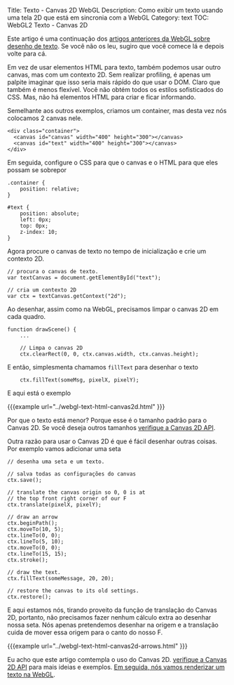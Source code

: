 Title: Texto - Canvas 2D WebGL
Description: Como exibir um texto usando uma tela 2D que está em sincronia com a WebGL
Category: text
TOC: WebGL2 Texto - Canvas 2D


Este artigo é uma continuação dos [artigos anteriores da WebGL sobre desenho de texto](webgl-text-html.html).
Se você não os leu, sugiro que você comece lá e depois volte para cá.

Em vez de usar elementos HTML para texto, também podemos usar outro canvas, mas com
um contexto 2D. Sem realizar profiling, é apenas um palpite imaginar que isso seria mais rápido
do que usar o DOM. Claro que também é menos flexível. Você não obtém todos os estilos
sofisticados do CSS. Mas, não há elementos HTML para criar e ficar informando.

Semelhante aos outros exemplos, criamos um container, mas desta vez
nós colocamos 2 canvas nele.

    <div class="container">
      <canvas id="canvas" width="400" height="300"></canvas>
      <canvas id="text" width="400" height="300"></canvas>
    </div>

Em seguida, configure o CSS para que o canvas e o HTML para que eles possam se sobrepor

    .container {
        position: relative;
    }

    #text {
        position: absolute;
        left: 0px;
        top: 0px;
        z-index: 10;
    }

Agora procure o canvas de texto no tempo de inicialização e crie um contexto 2D.

    // procura o canvas de texto.
    var textCanvas = document.getElementById("text");

    // cria um contexto 2D
    var ctx = textCanvas.getContext("2d");

Ao desenhar, assim como na WebGL, precisamos limpar o canvas 2D em cada quadro.

    function drawScene() {
        ...

        // Limpa o canvas 2D
        ctx.clearRect(0, 0, ctx.canvas.width, ctx.canvas.height);

E então, simplesmenta chamamos `fillText` para desenhar o texto

        ctx.fillText(someMsg, pixelX, pixelY);

E aqui está o exemplo

{{{example url="../webgl-text-html-canvas2d.html" }}}

Por que o texto está menor? Porque esse é o tamanho padrão para o Canvas 2D.
Se você deseja outros tamanhos [verifique a Canvas 2D API](https://developer.mozilla.org/en-US/docs/Web/API/Canvas_API/Tutorial/Drawing_text).

Outra razão para usar o Canvas 2D é que é fácil desenhar outras coisas. Por exemplo
vamos adicionar uma seta

    // desenha uma seta e um texto.

    // salva todas as configurações do canvas
    ctx.save();

    // translate the canvas origin so 0, 0 is at
    // the top front right corner of our F
    ctx.translate(pixelX, pixelY);

    // draw an arrow
    ctx.beginPath();
    ctx.moveTo(10, 5);
    ctx.lineTo(0, 0);
    ctx.lineTo(5, 10);
    ctx.moveTo(0, 0);
    ctx.lineTo(15, 15);
    ctx.stroke();

    // draw the text.
    ctx.fillText(someMessage, 20, 20);

    // restore the canvas to its old settings.
    ctx.restore();

E aqui estamos nós, tirando proveito da função de translação do Canvas 2D, portanto, não precisamos fazer nenhum
cálculo extra ao desenhar nossa seta. Nós apenas pretendemos desenhar na origem e a translação cuida de mover
essa origem para o canto do nosso F.

{{{example url="../webgl-text-html-canvas2d-arrows.html" }}}

Eu acho que este artigo comtempla o uso do Canvas 2D. [verifique a Canvas 2D API](https://developer.mozilla.org/en-US/docs/Web/API/CanvasRenderingContext2D)
para mais ideias e exemplos. [Em seguida, nós vamos renderizar um texto na WebGL](webgl-text-texture.html).


